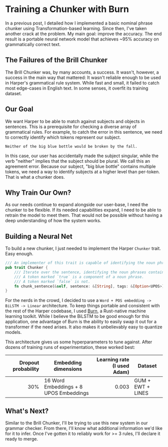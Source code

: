 # Training a Chunker with Burn

In a previous post, I detailed how I implemented a basic nominal phrase chunker using Transformation-based learning.
Since then, I've taken another crack at the problem.
My main goal: improve the accuracy.
The end result is a portable neural network model that achieves ~95% accuracy on grammatically correct text.

## The Failures of the Brill Chunker

The Brill Chunker was, by many accounts, a success.
It wasn't, however, a success in the main way that mattered: It wasn't reliable enough to be used in Harper's grammatical rule system.
While fast and small, it failed to catch most edge-cases in English text.
In some senses, it overfit its training dataset.

## Our Goal

We want Harper to be able to match against subjects and objects in sentences.
This is a prerequisite for checking a diverse array of grammatical rules.
For example, to catch the error in this sentence, we need to correctly identify which tokens represent our subject.

```
Neither of the big blue bottle would be broken by the fall.
```

In this case, our user has accidentally made the subject singular, while the verb "neither" implies that the subject should be plural.
We call this an agreement error.
Because our subject, "big blue bottle" contains multiple tokens, we need a way to identify subjects at a higher level than per-token.
That is what a chunker does.

## Why Train Our Own?

As our needs continue to expand alongside our user-base, I need the chunker to be flexible.
If its needed capabilities expand, I need to be able to retrain the model to meet them.
That would not be possible without having a deep understanding of how the system works.

## Building a Neural Net

To build a new chunker, I just needed to implement the Harper `Chunker` trait.
Easy enough.

```rust
/// An implementer of this trait is capable of identifying the noun phrases in a provided sentence.
pub trait Chunker {
    /// Iterate over the sentence, identifying the noun phrases contained within.
    /// A token marked `true` is a component of a noun phrase.
    /// A token marked `false` is not.
    fn chunk_sentence(&self, sentence: &[String], tags: &[Option<UPOS>]) -> Vec<bool>;
}
```

For the nerds in the crowd, I decided to use a `Word + POS embedding -> BiLSTM -> Linear` architecture.
To keep things portable and consistent with the rest of the Harper codebase, I used [Burn](https://burn.dev/), a Rust-native machine learning toolkit.
While I believe the BiLSTM to be good enough for this application, one advantage of Burn is the ability to easily swap it out for a transformer if the need arises.
It also makes it unbelievably easy to quantize models.

This architecture gives us some hyperparameters to tune against.
After dozens of training runs of experimentation, these worked best:

| Dropout probability | Embedding dimensions | Learning rate (I used Adam) | Dataset |
| -: | - | -: | - |
| 30% | 16 Word Embeddings + 8 UPOS Embeddings | 0.003 | GUM + EWT + LINES |

## What's Next?

Similar to the Brill Chunker, I'll be trying to use this new system in our grammar checker.
From there, I'll know what additional information we'd like for it to infer.
Once I've gotten it to reliably work for >= 3 rules, I'll declare it ready to merge.
